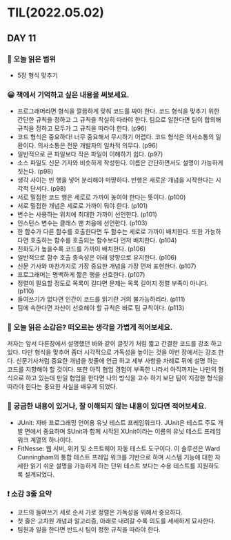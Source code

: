 # TIL(2022.05.02)
## DAY 11
### 📖 오늘 읽은 범위
- 5장 형식 맞추기

### 😀 책에서 기억하고 싶은 내용을 써보세요.
- 프로그래머라면 형식을 깔끔하게 맞춰 코드를 짜야 한다. 코드 형식을 맞추기 위한 간단한 규칙을 정하고 그 규칙을 착실히 따라야 한다. 팀으로 일한다면 팀이 합의해 규칙을 정하고 모두가 그 규칙을 따라야 한다. (p96)
- 코드 형식은 중요하다! 너무 중요해서 무시하기 어렵다. 코드 형식은 의사소통의 일환이다. 의사소통은 전문 개발자의 일차적 의무다. (p96)
- 일반적으로 큰 파일보다 작은 파일이 이해하기 쉽다. (p97)
- 소스 파일도 신문 기자와 비슷하게 작성한다. 이름은 간단하면서도 설명이 가능하게 짓는다. (p98)
- 생각 사이는 빈 행을 넣어 분리해야 마땅하다. 빈행은 새로운 개념을 시작한다는 시각적 단서다. (p98)
- 서로 밀접한 코드 행은 세로로 가까이 놓여야 한다는 뜻이다. (p100)
- 서로 밀접한 개념은 세로로 가까이 둬야 한다. (p101)
- 변수는 사용하는 위치에 최대한 가까이 선언한다. (p101)
- 인스턴스 변수는 클래스 맨 처음에 선언한다. (p103)
- 한 함수가 다른 함수를 호출한다면 두 함수는 세로로 가까이 배치한다. 또한 가능하다면 호출하는 함수를 호출되는 함수보다 먼저 배치한다. (p104)
- 친화도가 높을수록 코드를 가까이 배치한다. (p106)
- 일반적으로 함수 호출 종속성은 아래 방향으로 유지한다. (p106)
- 신문 기사와 마찬가지로 가장 중요한 개념을 가장 먼저 표현한다. (p107)
- 프로그래머는 명백하게 짧은 행을 선호한다. (p107)
- 정렬이 필요할 정도로 목록이 길다면 문제는 목록 길이지 정렬 부족이 아니다. (p110)
- 들여쓰기가 없다면 인간이 코드를 읽기란 거의 불가능하리라. (p111)
- 팀에 속한다면 자신이 선호해야 할 규칙은 바로 팀 규칙이다. (p113)


### 🤔 오늘 읽은 소감은? 떠오르는 생각을 가볍게 적어보세요.
저자는 앞서 다른장에서 설명했던 바와 같이 글짓기 처럼 짧고 간결한 코드를 강조 하고 있다. 다만 형식을 맞추어 좀더 시각적으로 가독성을 높이는 것을 이번 장에서는 강조 한다. 신문기사처럼 중요한 개념을 첫줄에 언급 하고 세부 사항을 차례로 뒤에 설명 하는 코드를 지향해야 할 것이다. 또한 아직 협업 경험이 부족한 나라서 아직까지는 나만의 형식으로 하고 있는데 만일 협업을 한다면 나의 방식을 고수 하기 보단 팀이 지정한 형식을 따라야 한다는 중요한 사실을 배우게 되었다. 

### 🔎 궁금한 내용이 있거나, 잘 이해되지 않는 내용이 있다면 적어보세요.
- JUnit: 자바 프로그래밍 언어용 유닛 테스트 프레임워크다.
JUnit은 테스트 주도 개발 면에서 중요하며 SUnit과 함께 시작된 XUnit이라는 이름의 유닛 테스트 프레임워크 계열의 하나이다.
- FitNesse: 웹 서버, 위키 및 소프트웨어 자동 테스트 도구이다. 이 솔루션은 Ward Cunningham의 통합 테스트 프레임 워크를 기반으로 하며 시스템 기능에 대한 자세한 읽기 쉬운 설명을 가능하게 하는 단위 테스트 보다는 수용 테스트를 지원하도록 설계되었다.

###  ❗️ 소감 3줄 요약
- 코드의 들여쓰기 세로 순서 가로 정렬은 가독성을 위해서 중요하다.
- 첫 줄은 고차원 개념과 알고리즘, 아래로 내려갈 수록 의도를 세세하게 묘사한다.
- 팀원과 일을 한다면 반드시 팀이 정한 규칙을 따라야 한다.
